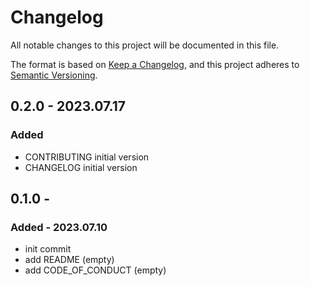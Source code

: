 # Changelog

All notable changes to this project will be documented in this file.

The format is based on [Keep a Changelog](https://keepachangelog.com/),
and this project adheres to [Semantic Versioning](https://semver.org/spec/v2.0.0.html).

## 0.2.0 - 2023.07.17

### Added

- CONTRIBUTING initial version
- CHANGELOG initial version

## 0.1.0 -

### Added - 2023.07.10

- init commit
- add README (empty)
- add CODE_OF_CONDUCT (empty)
